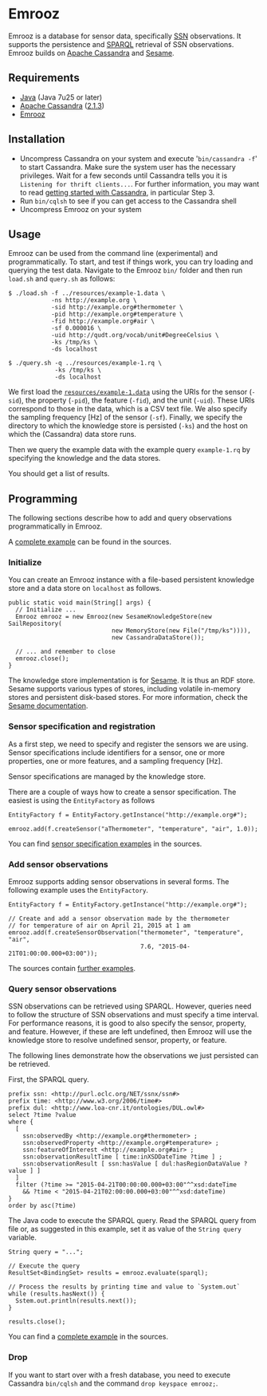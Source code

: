 # Emrooz

Emrooz is a database for sensor data, specifically [SSN](http://www.w3.org/2005/Incubator/ssn/ssnx/ssn) observations. It supports the persistence and [SPARQL](http://www.w3.org/TR/rdf-sparql-query/) retrieval of SSN observations. Emrooz builds on [Apache Cassandra](http://cassandra.apache.org/) and [Sesame](http://rdf4j.org/).
 
## Requirements

* [Java](http://www.oracle.com/technetwork/java/javase/downloads/index.html) (Java 7u25 or later)
* [Apache Cassandra](http://cassandra.apache.org/) ([2.1.3](http://archive.apache.org/dist/cassandra/2.1.3/))
* [Emrooz](https://github.com/markusstocker/emrooz/releases)

## Installation

* Uncompress Cassandra on your system and execute '`bin/cassandra -f`' to start Cassandra. Make sure the system user has the necessary privileges. Wait for a few seconds until Cassandra tells you it is `Listening for thrift clients...`. For further information, you may want to read [getting started with Cassandra](http://wiki.apache.org/cassandra/GettingStarted), in particular Step 3.
* Run `bin/cqlsh` to see if you can get access to the Cassandra shell
* Uncompress Emrooz on your system

## Usage

Emrooz can be used from the command line (experimental) and programmatically. To start, and test if things work, you can try loading and querying the test data. Navigate to the Emrooz `bin/` folder and then run `load.sh` and `query.sh` as follows:

    $ ./load.sh -f ../resources/example-1.data \
                -ns http://example.org \
                -sid http://example.org#thermometer \
                -pid http://example.org#temperature \
                -fid http://example.org#air \
                -sf 0.000016 \
                -uid http://qudt.org/vocab/unit#DegreeCelsius \
                -ks /tmp/ks \
                -ds localhost

    $ ./query.sh -q ../resources/example-1.rq \
                 -ks /tmp/ks \
                 -ds localhost
                 
We first load the [`resources/example-1.data`](https://raw.githubusercontent.com/markusstocker/emrooz/master/src/examples/resources/example-1.data) using the URIs for the sensor (`-sid`), the property (`-pid`), the feature (`-fid`), and the unit (`-uid`). These URIs correspond to those in the data, which is a CSV text file. We also specify the sampling frequency [Hz] of the sensor (`-sf`). Finally, we specify the directory to which the knowledge store is persisted (`-ks`) and the host on which the (Cassandra) data store runs.

Then we query the example data with the example query `example-1.rq` by specifying the knowledge and the data stores.

You should get a list of results.

## Programming

The following sections describe how to add and query observations programmatically in Emrooz. 

A [complete example](https://github.com/markusstocker/emrooz/blob/master/src/examples/java/fi/uef/envi/emrooz/examples/CompletePersistentExample.java) can be found in the sources.

### Initialize

You can create an Emrooz instance with a file-based persistent knowledge store and a data store on `localhost` as follows.

    public static void main(String[] args) {
      // Initialize ...
      Emrooz emrooz = new Emrooz(new SesameKnowledgeStore(new SailRepository(
				                 new MemoryStore(new File("/tmp/ks")))),
				                 new CassandraDataStore());

      // ... and remember to close
      emrooz.close();
    }
    
The knowledge store implementation is for [Sesame](http://rdf4j.org/). It is thus an RDF store. Sesame supports various types of stores, including volatile in-memory stores and persistent disk-based stores. For more information, check the [Sesame documentation](http://rdf4j.org/documentation.docbook?view).

### Sensor specification and registration

As a first step, we need to specify and register the sensors we are using. Sensor specifications include identifiers for a sensor, one or more properties, one or more features, and a sampling frequency [Hz].

Sensor specifications are managed by the knowledge store.

There are a couple of ways how to create a sensor specification. The easiest is using the `EntityFactory` as follows

    EntityFactory f = EntityFactory.getInstance("http://example.org#");

	emrooz.add(f.createSensor("aThermometer", "temperature", "air", 1.0));

You can find [sensor specification examples](https://github.com/markusstocker/emrooz/blob/master/src/examples/java/fi/uef/envi/emrooz/examples/SensorSpecificationExample.java) in the sources.

### Add sensor observations

Emrooz supports adding sensor observations in several forms. The following example uses the `EntityFactory`.

    EntityFactory f = EntityFactory.getInstance("http://example.org#");

    // Create and add a sensor observation made by the thermometer 
    // for temperature of air on April 21, 2015 at 1 am
    emrooz.add(f.createSensorObservation("thermometer", "temperature", "air", 
                                         7.6, "2015-04-21T01:00:00.000+03:00"));

The sources contain [further examples](https://github.com/markusstocker/emrooz/blob/master/src/examples/java/fi/uef/envi/emrooz/examples/AddSensorObservationExample.java).

### Query sensor observations

SSN observations can be retrieved using SPARQL. However, queries need to follow the structure of SSN observations and must specify a time interval. For performance reasons, it is good to also specify the sensor, property, and feature. However, if these are left undefined, then Emrooz will use the knowledge store to resolve undefined sensor, property, or feature. 

The following lines demonstrate how the observations we just persisted can be retrieved.

First, the SPARQL query.

    prefix ssn: <http://purl.oclc.org/NET/ssnx/ssn#>
    prefix time: <http://www.w3.org/2006/time#>
    prefix dul: <http://www.loa-cnr.it/ontologies/DUL.owl#>
    select ?time ?value
    where {
      [
        ssn:observedBy <http://example.org#thermometer> ;
        ssn:observedProperty <http://example.org#temperature> ;
        ssn:featureOfInterest <http://example.org#air> ;
        ssn:observationResultTime [ time:inXSDDateTime ?time ] ;
        ssn:observationResult [ ssn:hasValue [ dul:hasRegionDataValue ?value ] ]
      ]
      filter (?time >= "2015-04-21T00:00:00.000+03:00"^^xsd:dateTime 
        && ?time < "2015-04-21T02:00:00.000+03:00"^^xsd:dateTime)
    }
    order by asc(?time)

The Java code to execute the SPARQL query. Read the SPARQL query from file or, as suggested in this example, set it as value of the `String query` variable.

    String query = "...";

    // Execute the query
    ResultSet<BindingSet> results = emrooz.evaluate(sparql);

    // Process the results by printing time and value to `System.out`
    while (results.hasNext()) {
	  Sstem.out.println(results.next());
    }

    results.close();

You can find a [complete example](https://github.com/markusstocker/emrooz/blob/master/src/examples/java/fi/uef/envi/emrooz/examples/QuerySensorObservationsExample.java) in the sources.

### Drop

If you want to start over with a fresh database, you need to execute Cassandra `bin/cqlsh` and the command `drop keyspace emrooz;`.
